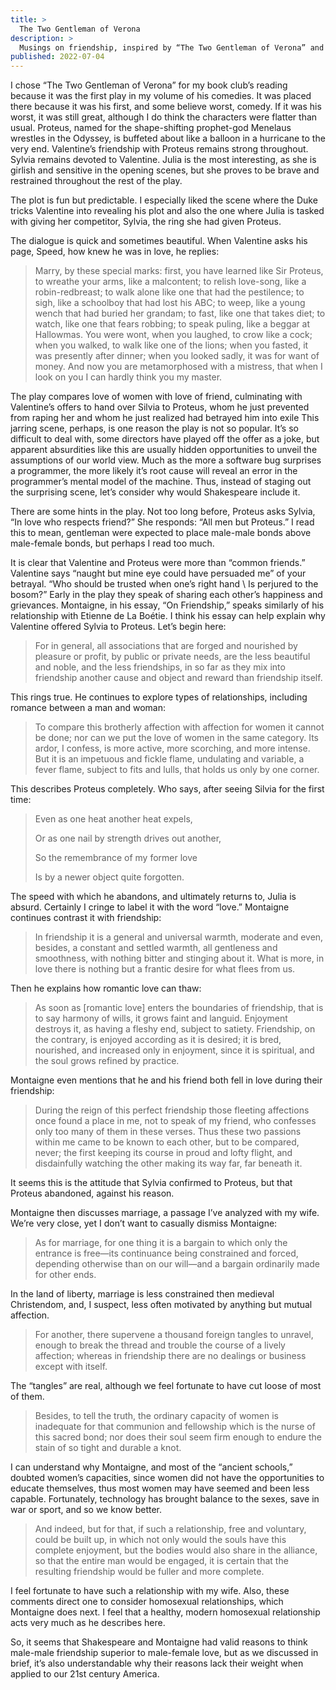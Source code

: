 ```yaml
---
title: >
  The Two Gentleman of Verona
description: >
  Musings on friendship, inspired by “The Two Gentleman of Verona” and Montaigne’s essay, “On Friendship”
published: 2022-07-04
---
```


I chose “The Two Gentleman of Verona” for my book club’s reading because it was the first play in my volume of his comedies. It was placed there because it was his first, and some believe worst, comedy. If it was his worst, it was still great, although I do think the characters were flatter than usual. Proteus, named for the shape-shifting prophet-god Menelaus wrestles in the Odyssey, is buffeted about like a balloon in a hurricane to the very end. Valentine’s friendship with Proteus remains strong throughout. Sylvia remains devoted to Valentine. Julia is the most interesting, as she is girlish and sensitive in the opening scenes, but she proves to be brave and restrained throughout the rest of the play.

The plot is fun but predictable. I especially liked the scene where the Duke tricks Valentine into revealing his plot and also the one where Julia is tasked with giving her competitor, Sylvia, the ring she had given Proteus.

The dialogue is quick and sometimes beautiful. When Valentine asks his page, Speed, how knew he was in love, he replies:

<blockquote>
<p>Marry, by these special marks: first, you have learned like Sir Proteus, to wreathe your arms, like a malcontent; to relish love-song, like a robin-redbreast; to walk alone like one that had the pestilence; to sigh, like a schoolboy that had lost his ABC; to weep, like a young wench that had buried her grandam; to fast, like one that takes diet; to watch, like one that fears robbing; to speak puling, like a beggar at Hallowmas. You were wont, when you laughed, to crow like a cock; when you walked, to walk like one of the lions; when you fasted, it was presently after dinner; when you looked sadly, it was for want of money. And now you are metamorphosed with a mistress, that when I look on you I can hardly think you my master.</p>
</blockquote>

The play compares love of women with love of friend, culminating with Valentine’s offers to hand over Silvia to Proteus, whom he just prevented from raping her and whom he just realized had betrayed him into exile This jarring scene, perhaps, is one reason the play is not so popular. It’s so difficult to deal with, some directors have played off the offer as a joke, but apparent absurdities like this are usually hidden opportunities to unveil the assumptions of our world view. Much as the more a software bug surprises a programmer, the more likely it’s root cause will reveal an error in the programmer’s mental model of the machine. Thus, instead of staging out the surprising scene, let’s consider why would Shakespeare include it.

There are some hints in the play. Not too long before, Proteus asks Sylvia, “In love who respects friend?” She responds: “All men but Proteus.” I read this to mean, gentleman were expected to place male-male bonds above male-female bonds, but perhaps I read too much.

It is clear that Valentine and Proteus were more than “common friends.” Valentine says “naught but mine eye could have persuaded me” of your betrayal. “Who should be trusted when one’s right hand \ Is perjured to the bosom?” Early in the play they speak of sharing each other’s happiness and grievances. Montaigne, in his essay, “On Friendship,” speaks similarly of his relationship with Etienne de La Boétie. I think his essay can help explain why Valentine offered Sylvia to Proteus. Let’s begin here:

<blockquote>
<p>For in general, all associations that are forged and nourished by pleasure or profit, by public or private needs, are the less beautiful and noble, and the less friendships, in so far as they mix into friendship another cause and object and reward than friendship itself.</p>
</blockquote>

This rings true. He continues to explore types of relationships, including romance between a man and woman:

<blockquote>
<p>To compare this brotherly affection with affection for women it cannot be done; nor can we put the love of women in the same category. Its ardor, I confess, is more active, more scorching, and more intense. But it is an impetuous and fickle flame, undulating and variable, a fever flame, subject to fits and lulls, that holds us only by one corner.</p>
</blockquote>

This describes Proteus completely. Who says, after seeing Silvia for the first time:

<blockquote class="poetry">
<p>Even as one heat another heat expels,</p>
<p>Or as one nail by strength drives out another,</p>
<p>So the remembrance of my former love</p>
<p>Is by a newer object quite forgotten.</p>
</blockquote>

The speed with which he abandons, and ultimately returns to, Julia is absurd. Certainly I cringe to label it with the word “love.” Montaigne continues contrast it with friendship:

<blockquote>
<p>In friendship it is a general and universal warmth, moderate and even, besides, a constant and settled warmth, all gentleness and smoothness, with nothing bitter and stinging about it. What is more, in love there is nothing but a frantic desire for what flees from us.</p>
</blockquote>

Then he explains how romantic love can thaw:

<blockquote>
<p>As soon as [romantic love] enters the boundaries of friendship, that is to say harmony of wills, it grows faint and languid. Enjoyment destroys it, as having a fleshy end, subject to satiety. Friendship, on the contrary, is enjoyed according as it is desired; it is bred, nourished, and increased only in enjoyment, since it is spiritual, and the soul grows refined by practice.</p>
</blockquote>

Montaigne even mentions that he and his friend both fell in love during their friendship:

<blockquote>
<p>During the reign of this perfect friendship those fleeting affections once found a place in me, not to speak of my friend, who confesses only too many of them in these verses. Thus these two passions within me came to be known to each other, but to be compared, never; the first keeping its course in proud and lofty flight, and disdainfully watching the other making its way far, far beneath it.</p>
</blockquote>

It seems this is the attitude that Sylvia confirmed to Proteus, but that Proteus abandoned, against his reason.

Montaigne then discusses marriage, a passage I’ve analyzed with my wife. We’re very close, yet I don’t want to casually dismiss Montaigne:

<blockquote>
<p>As for marriage, for one thing it is a bargain to which only the entrance is free—its continuance being constrained and forced, depending otherwise than on our will—and a bargain ordinarily made for other ends.</p>
</blockquote>

In the land of liberty, marriage is less constrained then medieval Christendom, and, I suspect, less often motivated by anything but mutual affection.

<blockquote>
<p>For another, there supervene a thousand foreign tangles to unravel, enough to break the thread and trouble the course of a lively affection; whereas in friendship there are no dealings or business except with itself.</p>
</blockquote>

The “tangles” are real, although we feel fortunate to have cut loose of most of them.

<blockquote>
<p>Besides, to tell the truth, the ordinary capacity of women is inadequate for that communion and fellowship which is the nurse of this sacred bond; nor does their soul seem firm enough to endure the stain of so tight and durable a knot.</p>
</blockquote>

I can understand why Montaigne, and most of the “ancient schools,” doubted women’s capacities, since women did not have the opportunities to educate themselves, thus most women may have seemed and been less capable. Fortunately, technology has brought balance to the sexes, save in war or sport, and so we know better.

<blockquote>
<p>And indeed, but for that, if such a relationship, free and voluntary, could be built up, in which not only would the souls have this complete enjoyment, but the bodies would also share in the alliance, so that the entire man would be engaged, it is certain that the resulting friendship would be fuller and more complete.</p>
</blockquote>

I feel fortunate to have such a relationship with my wife. Also, these comments direct one to consider homosexual relationships, which Montaigne does next. I feel that a healthy, modern homosexual relationship acts very much as he describes here.

So, it seems that Shakespeare and Montaigne had valid reasons to think male-male friendship superior to male-female love, but as we discussed in brief, it’s also understandable why their reasons lack their weight when applied to our 21st century America.

